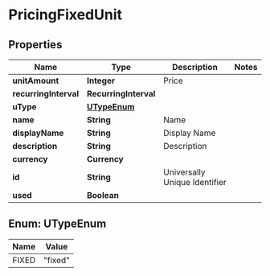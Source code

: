 

# PricingFixedUnit


## Properties

| Name | Type | Description | Notes |
|------------ | ------------- | ------------- | -------------|
|**unitAmount** | **Integer** | Price |  |
|**recurringInterval** | **RecurringInterval** |  |  |
|**uType** | [**UTypeEnum**](#UTypeEnum) |  |  |
|**name** | **String** | Name |  |
|**displayName** | **String** | Display Name |  |
|**description** | **String** | Description |  |
|**currency** | **Currency** |  |  |
|**id** | **String** | Universally Unique Identifier |  |
|**used** | **Boolean** |  |  |



## Enum: UTypeEnum

| Name | Value |
|---- | -----|
| FIXED | &quot;fixed&quot; |



